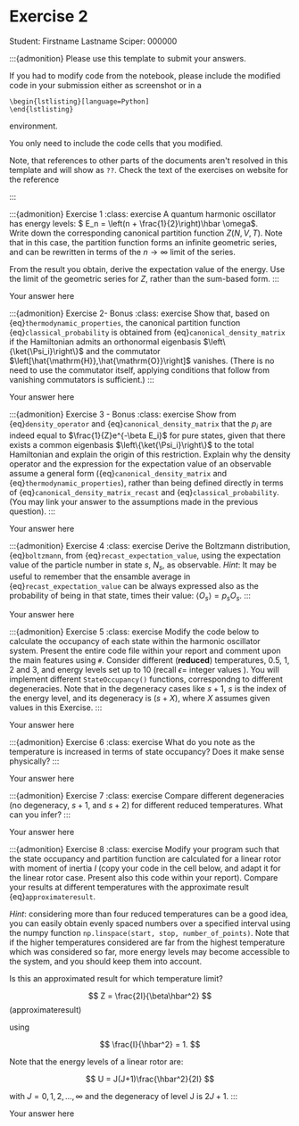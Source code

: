 # Exercise 2

Student:  Firstname Lastname    Sciper: 000000

:::{admonition} Please use this template to submit your answers. 

If you had to modify code from the notebook, please include the modified code in your submission either as screenshot or in a 

```
\begin{lstlisting}[language=Python]
\end{lstlisting}
```


environment. 

You only need to include the code cells that you modified.

Note, that references to other parts of the documents aren't resolved in this template and will show as `??`. Check the text of the exercises on website for the reference

:::

:::{admonition} Exercise 1
:class: exercise
A quantum harmonic oscillator has energy levels: $ E_n = \left(n + \frac{1}{2}\right)\hbar \omega$.<br>
Write down the corresponding canonical partition function
$Z(N,V,T)$.  Note that in this case, the partition function forms an
infinite geometric series, and can be rewritten in terms of the
$n \rightarrow \infty$ limit of the series.<p>
From the result you obtain, derive the expectation value of the energy.
Use the limit of the geometric series for $Z$, rather than the sum-based form.
:::

Your answer here

:::{admonition} Exercise 2- Bonus
:class: exercise
Show that, based on {eq}`thermodynamic_properties`, the canonical partition function {eq}`classical_probability` is obtained from {eq}`canonical_density_matrix` if the Hamiltonian admits an orthonormal eigenbasis $\left\{\ket{\Psi_i}\right\}$ and the commutator $\left[\hat{\mathrm{H}},\hat{\mathrm{O}}\right]$ vanishes. (There is no need to use the commutator itself, applying conditions that follow from vanishing commutators is sufficient.)
:::

Your answer here

:::{admonition} Exercise 3 - Bonus
:class: exercise
Show from {eq}`density_operator` and {eq}`canonical_density_matrix` that the $p_i$ are indeed equal to $\frac{1}{Z}e^{-\beta E_i}$ for pure states, given that there exists a common eigenbasis $\left\{\ket{\Psi_i}\right\}$ to the total Hamiltonian and explain the origin of this restriction.
Explain why the density operator and the expression for the expectation value of an observable assume a general form ({eq}`canonical_density_matrix` and {eq}`thermodynamic_properties`), rather than being defined directly in terms of {eq}`canonical_density_matrix_recast` and {eq}`classical_probability`.
(You may link your answer to the assumptions made in the previous question).
:::

Your answer here

:::{admonition} Exercise 4
:class: exercise
Derive the Boltzmann distribution, {eq}`boltzmann`, from {eq}`recast_expectation_value`, using the   expectation value of the particle number in state $s$, $N_s$, as observable.
*Hint*: It may be useful to remember that the ensamble average in {eq}`recast_expectation_value` can be always expressed also as the probability of being in that state, times their value: $\left< O_s \right> = p_s O_s$.
:::

Your answer here

:::{admonition} Exercise 5
:class: exercise
 Modify the code below to calculate the occupancy of each state within the harmonic oscillator system.
Present the entire code file within your report and comment upon the main features using `#`.
Consider different (**reduced**) temperatures, 0.5, 1, 2 and 3, and energy levels set up to 10 (recall $\epsilon =$ integer values ).
You will implement different `StateOccupancy()` functions, correspondng to different degeneracies. Note that in the degeneracy cases like $s+1$, $s$ is
    the index of the energy level, and its degeneracy is $(s + X)$, where $X$ assumes given values in this Exercise.
:::

Your answer here

:::{admonition} Exercise 6
:class: exercise
What do you note as the temperature is increased in terms of state occupancy? Does it make sense physically?
:::

Your answer here

:::{admonition} Exercise 7
:class: exercise
Compare different degeneracies (no degeneracy, $s+1$, and $s+2$) for different reduced temperatures. What can you infer?
:::

Your answer here

:::{admonition} Exercise 8
:class: exercise
Modify your program such that the state occupancy and partition
function are calculated for a linear rotor with moment of inertia $I$ (copy your code in the cell below, and adapt it for the linear rotor case. Present also this code within your report). Compare your results at different temperatures with the approximate result {eq}`approximateresult`. 
   
*Hint*: considering more than four reduced temperatures can be a good idea, you can easily obtain evenly spaced numbers over a specified interval using the numpy function `np.linspace(start, stop, number_of_points)`. 
Note that if the higher temperatures considered are far from the highest temperature which was considered so far, more energy levels may become accessible to the system, and you should keep them into account.
    
Is this an approximated result for which temperature limit?


$$
Z = \frac{2I}{\beta\hbar^2}
$$ (approximateresult)

using

$$
\frac{I}{\hbar^2} = 1.
$$

Note that the energy levels of a linear rotor are:

$$
U = J(J+1)\frac{\hbar^2}{2I}
$$

with $J= 0, 1, 2, \dots, \infty$ and the degeneracy of level J is $2J +1$.
:::

Your answer here